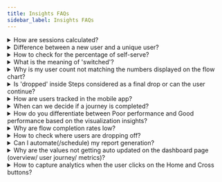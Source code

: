 ```yaml
---
title: Insights FAQs
sidebar_label: Insights FAQs
---
```


<details>
<summary> How are sessions calculated? </summary>
<div>
A session can be a user session (when there’s user interaction) or bot session (when there’s a bot message but not necessarily any user message). Session duration is the average time for which the user has conversed with the bot. A session can be of 24 hours. A user can have any number of interactions with the bot within this 24 hours window from the start of a session and it will be considered a single session. A new session starts after 24 hours.
</div>
</details>


<details>
<summary> Difference between a new user and a unique user? </summary>
<div>
New users are first-time visitors while unique users are the total number of users visiting in a time range (new + repeat users). If a user has visited before, irrespective of the timeframe, they will be considered a returning user. New vs returning users are identified based on UIDs. If a UID exists already, it’s a returning user.
</div>
</details>

  
  

<details>
<summary> How to check for the percentage of self-serve? </summary>
<div>
Deflection rate under Bot Performance on the Overview page.
</div>
</details>



<details>
<summary> What is the meaning of 'switched'? </summary>
<div>
Switched means moved to a different journey at any point in time.
</div>
</details>


<details>
<summary> Why is my user count not matching the numbers displayed on the flow chart? </summary>
<div>
The number displayed in the flow chart is the number of hits and not the number of users.
</div>
</details>


<details>
<summary> Is 'dropped' inside Steps considered as a final drop or can the user continue? </summary>
<div>
It means the user has dropped out of the bot.
</div>
</details>


<details>
<summary> How are users tracked in the mobile app? </summary>
<div>
Closing the chat window/app or leaving the chat in the middle of the conservation for a long time implies the user has dropped off.
</div>
</details>


<details>
<summary> When can we decide if a journey is completed?</summary>
<div>
It depends on the step structure and how many steps are required to complete a flow. After all the steps are completed, the journey is completed.
</div>
</details>

  
<details>
<summary> How do you differentiate between Poor performance and Good performance based on the visualization insights?</summary>
<div>
Based on [flow completion rate](https://docs.yellow.ai/docs/platform_concepts/growth/funnels#31-flow-completion-rate-fcr) (in user journey visualization).
</div>
</details>


<details>
<summary> Why are flow completion rates low?</summary>
<div>
There can be multiple reasons for [low flow completion rates](https://docs.yellow.ai/docs/platform_concepts/growth/funnels#31-flow-completion-rate-fcr). You can find a list of them along with recommended next steps under User Journeys > Funnels > Flow Summary.
</div>
</details>



<details>
<summary> How to check where users are dropping off?</summary>
<div>
[User journey visualization](https://docs.yellow.ai/docs/platform_concepts/growth/user-journeys#2-visualization-insights) can show you which flows users are mostly dropping off after and where within the journeys.
</div>
</details>



<details>
<summary> Can I automate(/schedule) my report generation? </summary>
<div>
You can schedule any saved report on Data Explorer as an email alert. Open any Saved report > click Actions > schedule Reports > configure all details > Save. Click [here](https://docs.yellow.ai/docs/platform_concepts/growth/data-explorer) for more details.
</div>
</details>

  
  
  
  

<details>
<summary> Why are the values not getting auto updated on the dashboard page (overview/ user journey/ metrics)? </summary>
<div>
All the Insights widget pages (Overview, Metrics, User Journeys, Doc cog, Dashboards, Data explorer) must be refreshed to see the updated data (pages do not get auto-refreshed).
</div>
</details>

  

<details>
<summary> How to capture analytics when the user clicks on the Home and Cross buttons? </summary>
<div> You can find these Events in the User engagement events table in Data Explorer. </div>
<div> home-button-click: When a user clicks on the home button in the chat widget. </div>
<div> bot-closed: When a user clicks on the cross icon of the chat widget. </div>
</details>